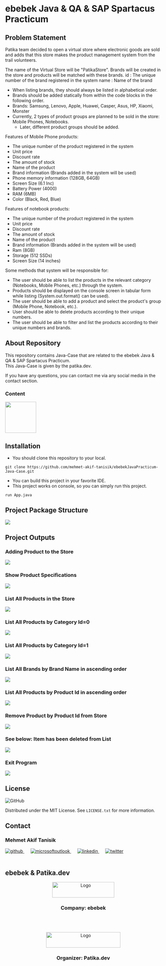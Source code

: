 <!-- ABOUT THE PROJECT -->
# ebebek Java & QA & SAP Spartacus Practicum

## Problem Statement

Patika team decided to open a virtual store where electronic goods are sold and adds that this store makes the product management system from the trail volunteers.

The name of the Virtual Store will be "PatikaStore".
Brands will be created in the store and products will be matched with these brands.
id : The unique number of the brand registered in the system
name : Name of the brand


- When listing brands, they should always be listed in alphabetical order.
- Brands should be added statically from within the code blocks in the following order.
- Brands: Samsung, Lenovo, Apple, Huawei, Casper, Asus, HP, Xiaomi, Monster
- Currently, 2 types of product groups are planned to be sold in the store: Mobile Phones, Notebooks.
  - Later, different product groups should be added.

Features of Mobile Phone products:
- The unique number of the product registered in the system
- Unit price
- Discount rate
- The amount of stock
- Name of the product
- Brand information (Brands added in the system will be used)
- Phone memory information (128GB, 64GB)
- Screen Size (6.1 Inc)
- Battery Power (4000)
- RAM (6MB)
- Color (Black, Red, Blue)

Features of notebook products:
- The unique number of the product registered in the system
- Unit price
- Discount rate
- The amount of stock
- Name of the product
- Brand information (Brands added in the system will be used)
- Ram (8GB)
- Storage (512 SSDs)
- Screen Size (14 inches)


Some methods that system will be responsible for:
- The user should be able to list the products in the relevant category (Notebooks, Mobile Phones, etc.) through the system.
- Products should be displayed on the console screen in tabular form while listing (System.out.format() can be used).
- The user should be able to add a product and select the product's group (Mobile Phone, Notebook, etc.).
- User should be able to delete products according to their unique numbers.
- The user should be able to filter and list the products according to their unique numbers and brands.

## About Repository

This repository contains Java-Case that are related to the ebebek Java & QA & SAP Spartacus Practicum.<br>
This Java-Case is given by the patika.dev.

If you have any questions, you can contact me via any social media in the contact section.

<!-- TECHNOLOGIES -->
### Content

<p>
<img src="outputImages/logo/java.svg" width="100" />
</p>

## Installation

- You should clone this repository to your local.
```
git clone https://github.com/mehmet-akif-tanisik/ebebekJavaPracticum-Java-Case.git
```
- You can build this project in your favorite IDE.
- This project works on console, so you can simply run this project.
```
run App.java
```

## Project Package Structure

<p>
<img src="outputImages/11.png" />
</p>

## Project Outputs
### Adding Product to the Store
<p>
<img src="outputImages/1.png" />
</p>

### Show Product Specifications

<p>
<img src="outputImages/2.png" />
</p>

### List All Products in the Store

<p>
<img src="outputImages/3.png" />
</p>

### List All Products by Category Id=0

<p>
<img src="outputImages/4.png" />
</p>

### List All Products by Category Id=1

<p>
<img src="outputImages/5.png" />
</p>

### List All Brands by Brand Name in ascending order

<p>
<img src="outputImages/6.png" />
</p>


### List All Products by Product Id in ascending order

<p>
<img src="outputImages/7.png" />
</p>

### Remove Product by Product Id from Store

<p>
<img src="outputImages/8.png" />
</p>

### See below: Item has been deleted from List

<p>
<img src="outputImages/9.png" />
</p>


### Exit Program

<p>
<img src="outputImages/10.png" />
</p>



<!-- LICENSE -->
## License
![GitHub](https://img.shields.io/github/license/mehmet-akif-tanisik/ebebekJavaPracticumHomeworks?style=for-the-badge)


Distributed under the MIT License. See `LICENSE.txt` for more information.




<!-- CONTACT -->
## Contact

### Mehmet Akif Tanisik

<a href="https://github.com/mehmet-akif-tanisik" target="_blank">
<img  src=https://img.shields.io/badge/github-%2324292e.svg?&style=for-the-badge&logo=github&logoColor=white alt=github style="margin-bottom: 20px;" />
</a>
<a href = "mailto:matnsk@outlook.com?subject = Feedback&body = Message">
<img src=https://img.shields.io/badge/send-email-email?&style=for-the-badge&logo=microsoftoutlook&color=CD5C5C alt=microsoftoutlook style="margin-bottom: 20px; margin-left:20px" />
</a>
<a href="https://linkedin.com/in/mehmet-akif-tanisik" target="_blank">
<img src=https://img.shields.io/badge/linkedin-%231E77B5.svg?&style=for-the-badge&logo=linkedin&logoColor=white alt=linkedin style="margin-bottom: 20px; margin-left:20px" />
</a>  
<a href="https://twitter.com/makiftanisik" target="_blank">
<img src=https://img.shields.io/badge/twitter-%2300acee.svg?&style=for-the-badge&logo=twitter&logoColor=white alt=twitter style="margin-bottom: 20px; margin-left:20px" />
</a>

<!-- PROJECT-BOOTCAMP-PRACTICUM PART -->
<br />

## ebebek & Patika.dev
<div align="center">
  <a href="https://www.e-bebek.com">
    <img src="outputImages/logo/ebebek-logo.png" alt="Logo" width="200" height="50">
  </a>

<h3 align="center">Company: ebebek</h3>
</div>
<br>
<br><br>
<div align="center">
  <a href="https://www.patika.dev/tr">
    <img src="outputImages/logo/patika-logo.svg" alt="Logo" width="240" height="50">
  </a>
<h3 align="center">Organizer: Patika.dev</h3>
</div>

